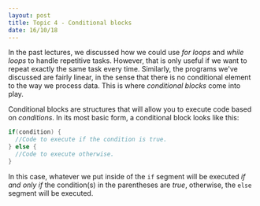 ```yaml
---
layout: post
title: Topic 4 - Conditional blocks
date: 16/10/18
---
```


In the past lectures, we discussed how we could use _for loops_ and _while loops_ to handle repetitive tasks. However, that is only useful if we want to repeat exactly the same task every time. Similarly, the programs we've discussed are fairly linear, in the sense that there is no conditional element to the way we process data. This is where _conditional blocks_ come into play.

Conditional blocks are structures that will allow you to execute code based on _conditions_. In its most basic form, a conditional block looks like this:

```java
if(condition) {
  //Code to execute if the condition is true.
} else {
  //Code to execute otherwise.
}
```

In this case, whatever we put inside of the `if` segment will be executed _if and only if_ the condition(s) in the parentheses are _true_, otherwise, the `else` segment will be executed.


  
